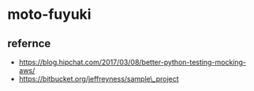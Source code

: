 # moto-fuyuki

## refernce

- https://blog.hipchat.com/2017/03/08/better-python-testing-mocking-aws/
- https://bitbucket.org/jeffreyness/sample\_project
